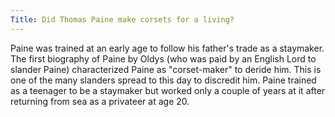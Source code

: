 ```yaml
---
Title: Did Thomas Paine make corsets for a living?
---
```

   Paine was trained at an early age to follow his father's trade as a
   staymaker.  The first biography of Paine by Oldys (who was paid by
   an English Lord to slander Paine) characterized Paine as "corset-maker" to
   deride him. This is one of the many slanders spread to this day to
   discredit him. Paine trained as a teenager to be a staymaker but
   worked only a couple of years at it after returning from sea as a privateer at age 20.
